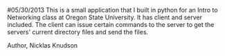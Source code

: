 #05/30/2013
This is a small application that I built in python for an Intro to Networking class at Oregon State University. It has client and server included. The client can issue certain commands to the server to get the servers' current directory files and send the files.

Author,
Nicklas Knudson